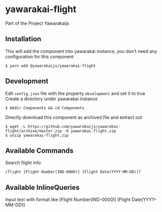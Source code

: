 # yawarakai-flight

Part of the Project Yawarakaijs

## Installation
This will add the component into yawarakai instance, you don't need any configuration for this component
```
$ yarn add @yawarakaijs/yawarakai-flight
```

## Development
Edit `config.json` file with the property `development` and set it to true   
Create a directory under yawarakai instance
```
$ mkdir Components && cd Components
```
Directly download this component as archived file and extract out
```
$ wget -L https://github.com/yawarakaijs/yawarakai-flight/archive/master.zip -O yawarakai-flight.zip
$ unzip yawarakai-flight.zip
```

## Available Commands
Search flight info
```
/flight [Flight Number(IND-0000)] [Flight Date(YYYY-MM-DD)]?
```

## Available InlineQueries
Input text with format like [Flight Number(IND-0000)] [Flight Date(YYYY-MM-DD)]
